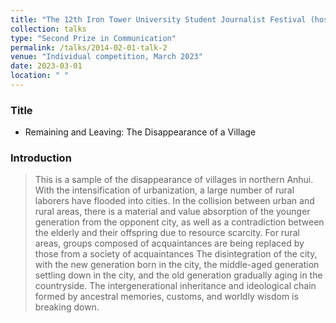 ```yaml
---
title: "The 12th Iron Tower University Student Journalist Festival (hosted by Henan University)"
collection: talks
type: "Second Prize in Communication"
permalink: /talks/2014-02-01-talk-2
venue: "Individual competition, March 2023"
date: 2023-03-01
location: " "
---
```

### Title
* Remaining and Leaving: The Disappearance of a Village

### Introduction

> This is a sample of the disappearance of villages in northern Anhui. With the intensification of urbanization, a large number of rural laborers have flooded into cities. In the collision between urban and rural areas, there is a material and value absorption of the younger generation from the opponent city, as well as a contradiction between the elderly and their offspring due to resource scarcity. For rural areas, groups composed of acquaintances are being replaced by those from a society of acquaintances The disintegration of the city, with the new generation born in the city, the middle-aged generation settling down in the city, and the old generation gradually aging in the countryside. The intergenerational inheritance and ideological chain formed by ancestral memories, customs, and worldly wisdom is breaking down.

